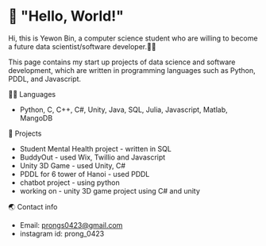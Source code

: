 

<!--
**ybin0423/ybin0423** is a ✨ _special_ ✨ repository because its `README.md` (this file) appears on your GitHub profile.

Here are some ideas to get you started:

- 🔭 I’m currently working on ...
- 🌱 I’m currently learning ...
- 👯 I’m looking to collaborate on ...
- 🤔 I’m looking for help with ...
- 💬 Ask me about ...
- 📫 How to reach me: ...
- 😄 Pronouns: ...
- ⚡ Fun fact: ...
-->
# 👋 "Hello, World!"

Hi, this is Yewon Bin, a computer science student who are willing to become a future data scientist/software developer.👩‍💻

This page contains my start up projects of data science and software development, which are written in programming languages such as Python, PDDL, and Javascript.


👩‍🎓 Languages
* Python, C, C++, C#, Unity, Java, SQL, Julia, Javascript, Matlab, MangoDB

🚀 Projects
* Student Mental Health project - written in SQL
* BuddyOut -  used Wix, Twillio and Javascript
* Unity 3D Game - used Unity, C#
* PDDL for 6 tower of Hanoi - used PDDL
* chatbot project - using python
* working on - unity 3D game project using C# and unity

🌏 Contact info
* Email: prongs0423@gmail.com
* instagram id: prong_0423
